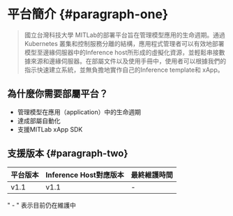# 平台簡介 {#paragraph-one}


> 國立台灣科技大學 MITLab的部署平台旨在管理模型應用的生命週期。通過 Kubernetes 叢集和控制服務分離的結構，應用程式管理者可以有效地部署模型至邊緣伺服器中的Inference host所形成的虛擬化資源，並輕鬆串接數據來源和邊緣伺服器。在部屬文件以及使用手冊中，使用者可以根據我們的指示快速建立系統，並無負擔地實作自己的Inference template和 xApp。

## 為什麼你需要部屬平台？

- 管理模型在應用（application）中的生命週期
- 達成部屬自動化
- 支援MITLab xApp SDK

## 支援版本 {#paragraph-two}

| **平台版本** | **Inference Host對應版本** | **最終維護時間** |
| --- | --- | --- |
| ​v1.1 | ​v1.1 | ​- |

" - " 表示目前仍在維護中